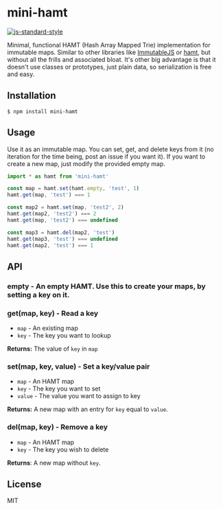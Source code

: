 
# mini-hamt

[![js-standard-style](https://img.shields.io/badge/code%20style-standard-brightgreen.svg?style=flat)](https://github.com/feross/standard)

Minimal, functional HAMT (Hash Array Mapped Trie) implementation for immutable maps. Similar to other libraries like [ImmutableJS](https://github.com/facebook/immutable-js) or [hamt](https://github.com/mattbierner/hamt), but without all the frills and associated bloat. It's other big advantage is that it doesn't use classes or prototypes, just plain data, so serialization is free and easy.

## Installation

    $ npm install mini-hamt

## Usage

Use it as an immutable map. You can set, get, and delete keys from it (no iteration for the time being, post an issue if you want it). If you want to create a new map, just modify the provided empty map.

```javascript
import * as hamt from 'mini-hamt'

const map = hamt.set(hamt.empty, 'test', 1)
hamt.get(map, 'test') === 1

const map2 = hamt.set(map, 'test2', 2)
hamt.get(map2, 'test2') === 2
hamt.get(map, 'test2') === undefined

const map3 = hamt.del(map2, 'test')
hamt.get(map3, 'test') === undefined
hamt.get(map2, 'test') === 1
```

## API

### empty - An empty HAMT. Use this to create your maps, by setting a key on it.

### get(map, key) - Read a key

  - `map` - An existing map
  - `key` - The key you want to lookup

**Returns:** The value of `key` in `map`

### set(map, key, value) - Set a key/value pair

  - `map` - An HAMT map
  - `key` - The key you want to set
  - `value` - The value you want to assign to key

**Returns:** A new map with an entry for `key` equal to `value`.

### del(map, key) - Remove a key

  - `map` - An HAMT map
  - `key` - The key you wish to delete

**Returns**: A new map without `key`.


## License

MIT
